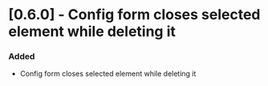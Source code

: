 # [0.6.0] - Config form closes selected element while deleting it

### Added

- Config form closes selected element while deleting it
